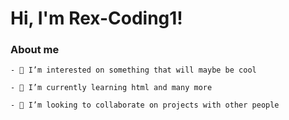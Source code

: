 # Hi, I'm Rex-Coding1!
### About me

	- 👀 I’m interested on something that will maybe be cool

	- 🌱 I’m currently learning html and many more

	- 💞️ I’m looking to collaborate on projects with other people





